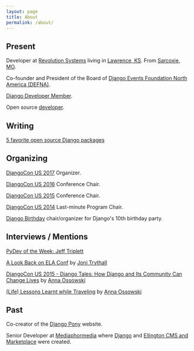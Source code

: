 ```yaml
---
layout: page
title: About
permalink: /about/
---
```


## Present

Developer at [Revolution Systems](http://revsys.com/) living in [Lawrence, KS](http://en.wikipedia.org/wiki/Lawrence,_Kansas). From [Sarcoxie, MO](http://en.wikipedia.org/wiki/Sarcoxie,_Missouri).

Co-founder and President of the Board of [Django Events Foundation North America (DEFNA)](https://github.com/defna).

[Django Developer Member](https://www.djangoproject.com/foundation/developer-members/).

Open source [developer](https://github.com/jefftriplett).

## Writing

[5 favorite open source Django packages](https://opensource.com/business/15/12/5-favorite-open-source-django-packages)

## Organizing

[DjangoCon US 2017](https://2017.djangocon.us/) Organizer.

[DjangoCon US 2016](https://2016.djangocon.us/) Conference Chair.

[DjangoCon US 2015](https://2015.djangocon.us/) Conference Chair.

[DjangoCon US 2014](https://2014.djangocon.us/) Last-minute Program Chair.

[Django Birthday](https://djangobirthday.com/) chair/organizer for Django's 10th birthday party.

## Interviews / Mentions

[PyDev of the Week: Jeff Triplett](http://www.blog.pythonlibrary.org/2016/01/04/pydev-of-the-week-jeff-triplett/)

[A Look Back on ELA Conf](http://jonibologna.com/a-look-back-on-ela-conf/) by [Joni Trythall](https://twitter.com/JoniTrythall)

[DjangoCon US 2015 - Django Tales: How Django and Its Community Can Change Lives](https://www.youtube.com/watch?v=JQkM_fOlb2A) by [Anna Ossowski](https://twitter.com/OssAnna16)

[(Life) Lessons Learnt while Traveling](http://anna-oz.tumblr.com/post/156114754840/life-lessons-learnt-while-traveling) by [Anna Ossowski](https://twitter.com/OssAnna16)

## Past

Co-creator of the [Django Pony](http://www.djangopony.com/) website.

Senior Developer at [Mediaphormedia](http://mediaphormedia.com/) where [Django](http://djangoproject.com/) and [Ellington CMS and Marketplace](http://www.ellingtoncms.com/) were created.
